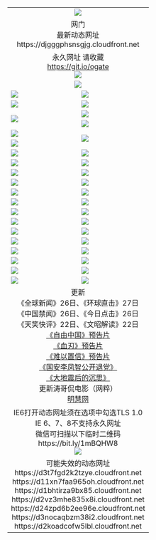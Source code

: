 ﻿<table>
  <tr></tr>
  <tr><td colspan=2 align=center><img src="https://djgggphsnsgjg.cloudfront.net/Up/oGate.jpg" /></td></tr>
  <tr><td colspan=2 align=center>网门<br>最新动态网址
<br>https://djgggphsnsgjg.cloudfront.net
    </td>
  </tr>
  <tr>
    <td colspan=2 align=center>永久网址 请收藏<br/><a href="https://git.io/ogate" target="_blank">https://git.io/ogate</a><br/><a href="https://djgggphsnsgjg.cloudfront.net/Up/0WMGDL2.png" target="_blank"><img src="https://djgggphsnsgjg.cloudfront.net/Up/0WMGD2.png"/></a></td>
    <!--td align=center>临时网址 微信用<br/><a href="https://bit.ly/1mBQHW8" target="_blank">https://bit.ly/1mBQHW8</a><br/><a href="https://djgggphsnsgjg.cloudfront.net/Up/0WMGDL3.png" target="_blank"><img src="https://djgggphsnsgjg.cloudfront.net/Up/0WMGD3.png"/></a></td-->
  </tr>
  <tr>
    <td colspan=2 align=center><a href="https://djgggphsnsgjg.cloudfront.net/ogUP.aspx?name=0oGate.apk" target="_blank"><img src="https://djgggphsnsgjg.cloudfront.net/Up/0WMAZ.jpg" /></a></td>
  </tr>
  <tr>
    <td><a href="https://djgggphsnsgjg.cloudfront.net/ogNice.aspx" target="_blank"><img src="https://djgggphsnsgjg.cloudfront.net/Up/0WCYY.jpg" /></a></td>
    <td><a href="https://djgggphsnsgjg.cloudfront.net/onCO.aspx?ob=600%E4%BA%8B%E7%89%A9&op=%E5%A2%9E%E5%88%A0%E6%94%B9&args=WH1~%23%E7%B1%BB%E5%9E%8B6%E6%96%B0%E9%97%BB%7c%23%E7%B1%BB%E5%9E%8B6%E8%AF%84%E8%AE%BA&mode=" target="_blank"><img src="https://djgggphsnsgjg.cloudfront.net/Up/0WZTT.jpg" /></a></td> 
  </tr>
  <tr>
    <td><a href="https://djgggphsnsgjg.cloudfront.net/ogDY.aspx" target="_blank"><img src="https://djgggphsnsgjg.cloudfront.net/Up/0FK.jpg" /></a></td>
    <td><a href="https://djgggphsnsgjg.cloudfront.net/ogST.aspx" target="_blank"><img src="https://djgggphsnsgjg.cloudfront.net/Up/0ST.jpg" /></a></td> 
  </tr>
  <tr>
    <td rowspan=2><a href="https://djgggphsnsgjg.cloudfront.net/ogUP.aspx?name=WJ.mp4&count=480P:1" target="_blank"><img src="https://djgggphsnsgjg.cloudfront.net/Up/WJ.jpg" /></a></td>
    <td><a href="https://djgggphsnsgjg.cloudfront.net/ogUP.aspx?name=11DKC.mp4&count=T:2,2:4,1:16" target="_blank"><img src="https://djgggphsnsgjg.cloudfront.net/Up/11DKC.jpg" /></a></td> 
  </tr>
  <tr>
    <td><a href="https://djgggphsnsgjg.cloudfront.net/ogUP.aspx?name=LRSH.mp4&count=W:13,2:10" target="_blank"><img src="https://djgggphsnsgjg.cloudfront.net/Up/LRSH.jpg" /></a></td>
  </tr>
  <tr>
    <td><a href="https://djgggphsnsgjg.cloudfront.net/ogUP.aspx?name=JQR.mp4&count=2" target="_blank"><img src="https://djgggphsnsgjg.cloudfront.net/Up/JQR.jpg" /></a></td>   
    <td rowspan=2><a href="https://djgggphsnsgjg.cloudfront.net/ogUP.aspx?name=JP.mp4&count=9" target="_blank"><img src="https://djgggphsnsgjg.cloudfront.net/Up/JP.jpg" /></td>
  </tr>
  <tr>
    <td><div><a href="https://djgggphsnsgjg.cloudfront.net/ogUP.aspx?name=LRWS.mp4&count=7B:7,6B:44,5A:10,5B:35,4A:14,4B:19,3A:10,3B:26,2A:16,2B:21,1A:23,1B:29&current=7B:7" target="_blank"><img src="https://djgggphsnsgjg.cloudfront.net/Up/LRWS.jpg" /></a></td>
  </tr>
  <tr>
    <td><a href="https://djgggphsnsgjg.cloudfront.net/ogUP.aspx?name=SSZJ.mp4&count=SP:6,480P:8" target="_blank"><img src="https://djgggphsnsgjg.cloudfront.net/Up/SSZJ.jpg" /></a></td>
    <td><a href="https://djgggphsnsgjg.cloudfront.net/ogUP.aspx?name=WH.mp4" target="_blank"><img src="https://djgggphsnsgjg.cloudfront.net/Up/WH.jpg" /></a></td>
  </tr>
  <tr>
    <td><a href="https://djgggphsnsgjg.cloudfront.net/ogUP.aspx?name=ZY.mp4&count=2015:16" target="_blank"><img src="https://djgggphsnsgjg.cloudfront.net/Up/ZY.jpg" /></a</td>
    <td><a href="https://djgggphsnsgjg.cloudfront.net/ogUP.aspx?name=XTFY.mp4&count=B:2,A:24" target="_blank"><img src="https://djgggphsnsgjg.cloudfront.net/Up/XTFY.jpg" /></a></td>
  </tr>
  <tr>
    <td><a href="https://djgggphsnsgjg.cloudfront.net/ogUP.aspx?name=1LYF.mp4&count=2" target="_blank"><img src="https://djgggphsnsgjg.cloudfront.net/Up/1LYF0.jpg" /></a></td>
    <td><a href="https://djgggphsnsgjg.cloudfront.net/ogUP.aspx?name=1ZGC.mp4&count=6" target="_blank"><img src="https://djgggphsnsgjg.cloudfront.net/Up/1ZGC0.jpg" /></a></td>
  </tr>
  <tr>
    <td><a href="https://djgggphsnsgjg.cloudfront.net/ogUP.aspx?name=1ZKM.mp4&count=3&current=3" target="_blank"><img src="https://djgggphsnsgjg.cloudfront.net/Up/1ZKM0.jpg" /></a></td>  
    <td><a href="https://djgggphsnsgjg.cloudfront.net/ogUP.aspx?name=1WWY.mp4&count=6&current=6" target="_blank"><img src="https://djgggphsnsgjg.cloudfront.net/Up/1WWY0.jpg" /></a></td>
  </tr>
  <tr>
    <td><a href="https://djgggphsnsgjg.cloudfront.net/ogUP.aspx?name=10JGY.mp4&count=3" target="_blank"><img src="https://djgggphsnsgjg.cloudfront.net/Up/10JGY0.jpg" /></a></td>
    <td><a href="https://djgggphsnsgjg.cloudfront.net/ogUP.aspx?name=10CYS.mp4&count=2" target="_blank"><img src="https://djgggphsnsgjg.cloudfront.net/Up/10CYS0.jpg" /></a></td>
  </tr>
  <tr>
    <td><a href="https://djgggphsnsgjg.cloudfront.net/ogUP.aspx?name=4SQQ.mp4&count=201602:19,201601:21&current=201602:19" target="_blank"><img src="https://djgggphsnsgjg.cloudfront.net/Up/4SQQ0.jpg"/></a></td>
    <td><a href="https://djgggphsnsgjg.cloudfront.net/ogUP.aspx?name=4SHQ.mp4&count=201602:25,201601:28&current=201602:25" target="_blank"><img src="https://djgggphsnsgjg.cloudfront.net/Up/4SHQ0.jpg"/></a></td>
  </tr>
  <tr>
    <td><a href="https://djgggphsnsgjg.cloudfront.net/ogUP.aspx?name=4SZG.mp4&count=201602:19,201601:23&current=201602:19" target="_blank"><img src="https://djgggphsnsgjg.cloudfront.net/Up/4SZG0.jpg"/></a></td>
    <td><a href="https://djgggphsnsgjg.cloudfront.net/ogUP.aspx?name=4SDJ.mp4&count=201602A:22,201602B:6,201601A:48,201601B:6&current=201602A:22" target="_blank"><img src="https://djgggphsnsgjg.cloudfront.net/Up/4SDJ0.jpg"/></a></td>
  </tr>
  <tr>
    <td><a href="https://djgggphsnsgjg.cloudfront.net/ogUP.aspx?name=4CTX.mp4&count=201602:3,201601:4&current=201602:3" target="_blank"><img src="https://djgggphsnsgjg.cloudfront.net/Up/4CTX0.jpg"/></a></td>
    <td><a href="https://djgggphsnsgjg.cloudfront.net/ogUP.aspx?name=4CWZ.mp4&count=201602:3,201601:4&current=201602:3" target="_blank"><img src="https://djgggphsnsgjg.cloudfront.net/Up/4CWZ0.jpg"/></a></td>
  </tr>
  <tr>
    <td><a href="https://djgggphsnsgjg.cloudfront.net/onUP.aspx?name=https://dwsfx5awq5vcc.cloudfront.net/" target="_blank"><img src="https://djgggphsnsgjg.cloudfront.net/Up/0DTW.jpg"/></a></td>
    <td><a href="https://djgggphsnsgjg.cloudfront.net/onUP.aspx?name=https://d240ns8up8earz.cloudfront.net/acenter/" target="_blank"><img src="https://djgggphsnsgjg.cloudfront.net/Up/0TDW.jpg" /></a></td>
  </tr>
  <tr>
    <td><a href="https://djgggphsnsgjg.cloudfront.net/onUP.aspx?name=https://d4508d6vomz2p.cloudfront.net/gb/nsc413.htm" target="_blank"><img src="https://djgggphsnsgjg.cloudfront.net/Up/0DJY.jpg" /></a></td>
    <td><a href="https://djgggphsnsgjg.cloudfront.net/onUP.aspx?name=https://d3bxwq7vzudb5l.cloudfront.net/xtr/gb/prog204.html" target="_blank"><img src="https://djgggphsnsgjg.cloudfront.net/Up/0XTR.jpg" /></a></td>
  </tr>
  <tr>
    <td><a href="https://djgggphsnsgjg.cloudfront.net/onUP.aspx?name=https://d3aj00iefsmfgc.cloudfront.net/" target="_blank"><img src="https://djgggphsnsgjg.cloudfront.net/Up/0MHW.jpg" /></a></td>
    <td><a href="https://djgggphsnsgjg.cloudfront.net/onUP.aspx?name=https://d1lcj91uv80klr.cloudfront.net/" target="_blank"><img src="https://djgggphsnsgjg.cloudfront.net/Up/0ZJW.jpg" /></a></td>
  </tr>
  <tr>
    <td><a href="https://djgggphsnsgjg.cloudfront.net/ogUP.aspx?name=0FG.zip" target="_blank"><img src="https://djgggphsnsgjg.cloudfront.net/Up/0FG.jpg" /></a></td>
    <td><a href="https://djgggphsnsgjg.cloudfront.net/ogUP.aspx?name=0FGA.apk" target="_blank"><img src="https://djgggphsnsgjg.cloudfront.net/Up/0FGA.jpg" /></a></td>
  </tr>
  <tr>
    <td><a href="https://djgggphsnsgjg.cloudfront.net/ogUP.aspx?name=0U.zip" target="_blank"><img src="https://djgggphsnsgjg.cloudfront.net/Up/0U.jpg" /></a></td>
    <td><a href="https://djgggphsnsgjg.cloudfront.net/ogUP.aspx?name=0UA.apk" target="_blank"><img src="https://djgggphsnsgjg.cloudfront.net/Up/0UA.jpg" /></a></td>
  </tr>
  <tr>
    <td><a href="https://djgggphsnsgjg.cloudfront.net/ogUP.aspx?name=0iPPOTV.zip" target="_blank"><img src="https://djgggphsnsgjg.cloudfront.net/Up/0iPPOTV.jpg" /></a></td>
    <td><a href="https://djgggphsnsgjg.cloudfront.net/ogUP.aspx?name=0iNTD.apk" target="_blank"><img src="https://djgggphsnsgjg.cloudfront.net/Up/0iNTD.jpg" /></a></td>
  </tr>
  <tr>
    <td colspan=2 align=center>更新<br>
      《全球新闻》26日、《环球直击》27日<br>
      《中国禁闻》26日、《今日点击》26日<br>
      《天笑快评》22日、《文昭解读》22日<br>
      <a href="https://djgggphsnsgjg.cloudfront.net/ogUP.aspx?name=11ZYZG0.mp4" target="_blank">《自由中国》预告片</a><br>
      <a href="https://djgggphsnsgjg.cloudfront.net/ogUP.aspx?name=11XR.mp4" target="_blank">《血刃》预告片</a><br>
      <a href="https://djgggphsnsgjg.cloudfront.net/ogUP.aspx?name=11NYZX.mp4&count=2" target="_blank">《难以置信》预告片</a><br>
      <a href="https://djgggphsnsgjg.cloudfront.net/ogUP.aspx?name=4LFZ.mp4" target="_blank">《国安李凤智公开退党》</a><br>
      <a href="https://djgggphsnsgjg.cloudfront.net/ogUP.aspx?name=4DDZHDCS.mp4" target="_blank">《大地震后的沉思》</a><br>
      更新涛哥侃电影（网粹）<br>
      <a href="https://djgggphsnsgjg.cloudfront.net/onUP.aspx?name=https://www.minghui.org/" target="_blank">明慧网</a></td>
    </td>
  </tr>
  <tr>
    <td colspan=2 align=center>IE6打开动态网址须在选项中勾选TLS 1.0<br/>IE 6、7、8不支持永久网址<br/>
      微信可扫描以下临时二维码<br/>https://bit.ly/1mBQHW8<br/><a href="https://djgggphsnsgjg.cloudfront.net/Up/0WMGDL3.png" target="_blank"><img src="https://djgggphsnsgjg.cloudfront.net/Up/0WMGD3.png"/></a><br>
  </tr>
  <tr>
    <td colspan=2 align=center>可能失效的动态网址
<br>https://d3t7fgd2k2tzye.cloudfront.net
<br>https://d11xn7faa965oh.cloudfront.net
<br>https://d1bhtirza9bx85.cloudfront.net
<br>https://d2vz3mhe835x8i.cloudfront.net
<br>https://d24zpd6b2ee96e.cloudfront.net
<br>https://d3nocaqbzm38i2.cloudfront.net
<br>https://d2koadcofw5lbl.cloudfront.net
    </td>
  </tr>
</table>
